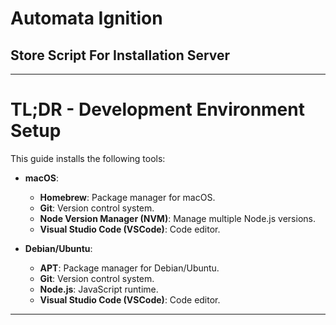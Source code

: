 # Automata Ignition

## Store Script For Installation Server


---

# TL;DR - Development Environment Setup

This guide installs the following tools:

- **macOS**:
  - **Homebrew**: Package manager for macOS.
  - **Git**: Version control system.
  - **Node Version Manager (NVM)**: Manage multiple Node.js versions.
  - **Visual Studio Code (VSCode)**: Code editor.

- **Debian/Ubuntu**:
  - **APT**: Package manager for Debian/Ubuntu.
  - **Git**: Version control system.
  - **Node.js**: JavaScript runtime.
  - **Visual Studio Code (VSCode)**: Code editor.

---

